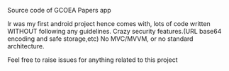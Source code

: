 
Source code of GCOEA Papers app

Ir was my first android project hence comes with,
lots of code written WITHOUT following any guidelines.
Crazy security features.(URL base64 encoding and safe storage,etc)
No MVC/MVVM, or no standard architecture.

Feel free to raise issues for anything related to this project
